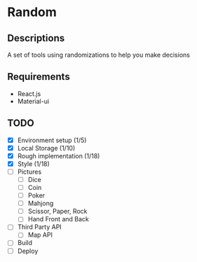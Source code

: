 # Random

## Descriptions
A set of tools using randomizations to help you make decisions

## Requirements
- React.js
- Material-ui

## TODO
- [x] Environment setup (1/5)
- [x] Local Storage (1/10)
- [x] Rough implementation (1/18)
- [x] Style (1/18)
- [ ] Pictures
  - [ ] Dice
  - [ ] Coin
  - [ ] Poker
  - [ ] Mahjong
  - [ ] Scissor, Paper, Rock
  - [ ] Hand Front and Back
- [ ] Third Party API
  - [ ] Map API
- [ ] Build
- [ ] Deploy
